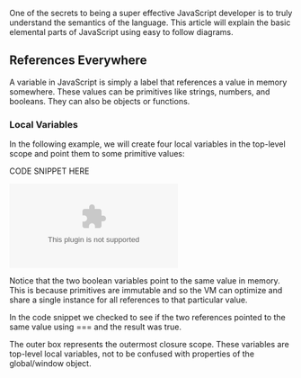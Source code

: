 One of the secrets to being a super effective JavaScript developer is to truly understand the semantics of the language. This article will explain the basic elemental parts of JavaScript using easy to follow diagrams.

## References Everywhere

A variable in JavaScript is simply a label that references a value in memory somewhere. These values can be primitives like strings, numbers, and booleans. They can also be objects or functions.

### Local Variables

In the following example, we will create four local variables in the top-level scope and point them to some primitive values:

CODE SNIPPET HERE

![variables](http://howtonode.org/object-graphs/variables.dot)

Notice that the two boolean variables point to the same value in memory. This is because primitives are immutable and so the VM can optimize and share a single instance for all references to that particular value.

In the code snippet we checked to see if the two references pointed to the same value using === and the result was true.

The outer box represents the outermost closure scope. These variables are top-level local variables, not to be confused with properties of the global/window object.

